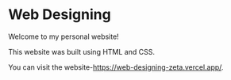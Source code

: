 # Web Designing
Welcome to my personal website!

This website was built using HTML and CSS.

You can visit the website-https://web-designing-zeta.vercel.app/.
